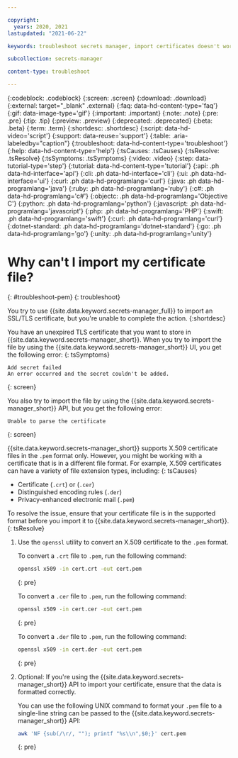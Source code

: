 ```yaml
---

copyright:
  years: 2020, 2021
lastupdated: "2021-06-22"

keywords: troubleshoot secrets manager, import certificates doesn't work, can't import certificate, convert crt to pem, convert cer to pem, convert der to pem, convert certificate file to pem

subcollection: secrets-manager

content-type: troubleshoot

---
```


{:codeblock: .codeblock}
{:screen: .screen}
{:download: .download}
{:external: target="_blank" .external}
{:faq: data-hd-content-type='faq'}
{:gif: data-image-type='gif'}
{:important: .important}
{:note: .note}
{:pre: .pre}
{:tip: .tip}
{:preview: .preview}
{:deprecated: .deprecated}
{:beta: .beta}
{:term: .term}
{:shortdesc: .shortdesc}
{:script: data-hd-video='script'}
{:support: data-reuse='support'}
{:table: .aria-labeledby="caption"}
{:troubleshoot: data-hd-content-type='troubleshoot'}
{:help: data-hd-content-type='help'}
{:tsCauses: .tsCauses}
{:tsResolve: .tsResolve}
{:tsSymptoms: .tsSymptoms}
{:video: .video}
{:step: data-tutorial-type='step'}
{:tutorial: data-hd-content-type='tutorial'}
{:api: .ph data-hd-interface='api'}
{:cli: .ph data-hd-interface='cli'}
{:ui: .ph data-hd-interface='ui'}
{:curl: .ph data-hd-programlang='curl'}
{:java: .ph data-hd-programlang='java'}
{:ruby: .ph data-hd-programlang='ruby'}
{:c#: .ph data-hd-programlang='c#'}
{:objectc: .ph data-hd-programlang='Objective C'}
{:python: .ph data-hd-programlang='python'}
{:javascript: .ph data-hd-programlang='javascript'}
{:php: .ph data-hd-programlang='PHP'}
{:swift: .ph data-hd-programlang='swift'}
{:curl: .ph data-hd-programlang='curl'}
{:dotnet-standard: .ph data-hd-programlang='dotnet-standard'}
{:go: .ph data-hd-programlang='go'}
{:unity: .ph data-hd-programlang='unity'}


# Why can't I import my certificate file?
{: #troubleshoot-pem}
{: troubleshoot}

You try to use {{site.data.keyword.secrets-manager_full}} to import an SSL/TLS certificate, but you're unable to complete the action.
{:shortdesc}


You have an unexpired TLS certificate that you want to store in {{site.data.keyword.secrets-manager_short}}. When you try to import the file by using the {{site.data.keyword.secrets-manager_short}} UI, you get the following error:
{: tsSymptoms}

```
Add secret failed
An error occurred and the secret couldn't be added.
```
{: screen}

You also try to import the file by using the {{site.data.keyword.secrets-manager_short}} API, but you get the following error:

```
Unable to parse the certificate
```
{: screen}
   
{{site.data.keyword.secrets-manager_short}} supports X.509 certificate files in the `.pem` format only. However, you might be working with a certificate that is in a different file format. For example, X.509 certificates can have a variety of file extension types, including:
{: tsCauses}

- Certificate (`.crt`) or (`.cer`)
- Distinguished encoding rules (`.der`)
- Privacy-enhanced electronic mail (`.pem`)

To resolve the issue, ensure that your certificate file is in the supported format before you import it to {{site.data.keyword.secrets-manager_short}}.
{: tsResolve}

1. Use the `openssl` utility to convert an X.509 certificate to the `.pem` format.

    To convert a `.crt` file to `.pem`, run the following command:

    ```sh
    openssl x509 -in cert.crt -out cert.pem
    ```
    {: pre}

    To convert a `.cer` file to `.pem`, run the following command:

    ```sh
    openssl x509 -in cert.cer -out cert.pem
    ```
    {: pre}

    To convert a `.der` file to `.pem`, run the following command:

    ```sh
    openssl x509 -in cert.der -out cert.pem
    ```
    {: pre}

2. Optional: If you're using the {{site.data.keyword.secrets-manager_short}} API to import your certificate, ensure that the data is formatted correctly.

    You can use the following UNIX command to format your `.pem` file to a single-line string can be passed to the {{site.data.keyword.secrets-manager_short}} API:

    ```sh
    awk 'NF {sub(/\r/, ""); printf "%s\\n",$0;}' cert.pem
    ```
    {: pre}




